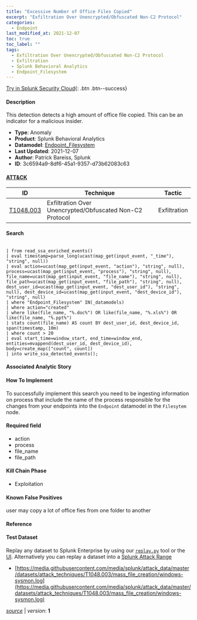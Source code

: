 ```yaml
---
title: "Excessive Number of Office Files Copied"
excerpt: "Exfiltration Over Unencrypted/Obfuscated Non-C2 Protocol"
categories:
  - Endpoint
last_modified_at: 2021-12-07
toc: true
toc_label: ""
tags:
  - Exfiltration Over Unencrypted/Obfuscated Non-C2 Protocol
  - Exfiltration
  - Splunk Behavioral Analytics
  - Endpoint_Filesystem
---
```




[Try in Splunk Security Cloud](https://www.splunk.com/en_us/cyber-security.html){: .btn .btn--success}

#### Description

This detection detects a high amount of office file copied. This can be an indicator for a malicious insider.

- **Type**: Anomaly
- **Product**: Splunk Behavioral Analytics
- **Datamodel**: [Endpoint_Filesystem](https://docs.splunk.com/Documentation/CIM/latest/User/EndpointFilesystem)
- **Last Updated**: 2021-12-07
- **Author**: Patrick Bareiss, Splunk
- **ID**: 3c6594a9-8df6-45a1-9357-d73b62083c63


#### [ATT&CK](https://attack.mitre.org/)

| ID          | Technique   | Tactic         |
| ----------- | ----------- |--------------- |
| [T1048.003](https://attack.mitre.org/techniques/T1048/003/) | Exfiltration Over Unencrypted/Obfuscated Non-C2 Protocol | Exfiltration |

#### Search

```

| from read_ssa_enriched_events() 
| eval timestamp=parse_long(ucast(map_get(input_event, "_time"), "string", null)) 
| eval action=ucast(map_get(input_event, "action"), "string", null), process=ucast(map_get(input_event, "process"), "string", null), file_name=ucast(map_get(input_event, "file_name"), "string", null), file_path=ucast(map_get(input_event, "file_path"), "string", null), dest_user_id=ucast(map_get(input_event, "dest_user_id"), "string", null), dest_device_id=ucast(map_get(input_event, "dest_device_id"), "string", null) 
| where "Endpoint_Filesystem" IN(_datamodels) 
| where action="created" 
| where like(file_name, "%.doc%") OR like(file_name, "%.xls%") OR like(file_name, "%.ppt%") 
| stats count(file_name) AS count BY dest_user_id, dest_device_id, span(timestamp, 10m) 
| where count > 20 
| eval start_time=window_start, end_time=window_end, entities=mvappend(dest_user_id, dest_device_id), body=create_map(["count", count]) 
| into write_ssa_detected_events();
```

#### Associated Analytic Story


#### How To Implement
To successfully implement this search you need to be ingesting information on process that include the name of the process responsible for the changes from your endpoints into the `Endpoint` datamodel in the `Filesytem` node.

#### Required field
* action
* process
* file_name
* file_path


#### Kill Chain Phase
* Exploitation


#### Known False Positives
user may copy a lot of office fies from one folder to another





#### Reference


#### Test Dataset
Replay any dataset to Splunk Enterprise by using our [`replay.py`](https://github.com/splunk/attack_data#using-replaypy) tool or the [UI](https://github.com/splunk/attack_data#using-ui).
Alternatively you can replay a dataset into a [Splunk Attack Range](https://github.com/splunk/attack_range#replay-dumps-into-attack-range-splunk-server)

* [https://media.githubusercontent.com/media/splunk/attack_data/master/datasets/attack_techniques/T1048.003/mass_file_creation/windows-sysmon.log](https://media.githubusercontent.com/media/splunk/attack_data/master/datasets/attack_techniques/T1048.003/mass_file_creation/windows-sysmon.log)



[*source*](https://github.com/splunk/security_content/tree/develop/detections/endpoint/excessive_number_of_office_files_copied.yml) \| *version*: **1**